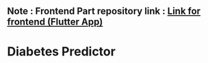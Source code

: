 ## Note : Frontend Part repository link : [Link for frontend (Flutter App)](https://github.com/ankit7115/Diabetes_tracker_frontend)
# Diabetes Predictor
